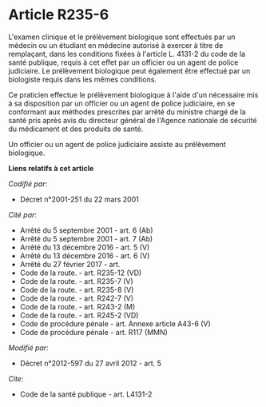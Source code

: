 # Article R235-6

L'examen clinique et le prélèvement biologique sont effectués par un médecin ou un étudiant en médecine autorisé à exercer à
titre de remplaçant, dans les conditions fixées à l'article L. 4131-2 du code de la santé publique, requis à cet effet par un
officier ou un agent de police judiciaire. Le prélèvement biologique peut également être effectué par un biologiste requis
dans les mêmes conditions. 

Ce praticien effectue le prélèvement biologique à l'aide d'un nécessaire mis à sa disposition par un officier ou un agent de
police judiciaire, en se conformant aux méthodes prescrites par arrêté du ministre chargé de la santé pris après avis du
directeur général de l'Agence nationale de sécurité du médicament et des produits de santé. 

Un officier ou un agent de police judiciaire assiste au prélèvement biologique.

**Liens relatifs à cet article**

_Codifié par_:

  - Décret n°2001-251 du 22 mars 2001

_Cité par_:

  - Arrêté du 5 septembre 2001 - art. 6 (Ab)
  - Arrêté du 5 septembre 2001 - art. 7 (Ab)
  - Arrêté du 13 décembre 2016 - art. 5 (V)
  - Arrêté du 13 décembre 2016 - art. 6 (V)
  - Arrêté du 27 février 2017 - art.
  - Code de la route. - art. R235-12 (VD)
  - Code de la route. - art. R235-7 (V)
  - Code de la route. - art. R235-8 (V)
  - Code de la route. - art. R242-7 (V)
  - Code de la route. - art. R243-2 (M)
  - Code de la route. - art. R245-2 (VD)
  - Code de procédure pénale - art. Annexe article A43-6 (V)
  - Code de procédure pénale - art. R117 (MMN)

_Modifié par_:

  - Décret n°2012-597 du 27 avril 2012 - art. 5

_Cite_:

  - Code de la santé publique - art. L4131-2
